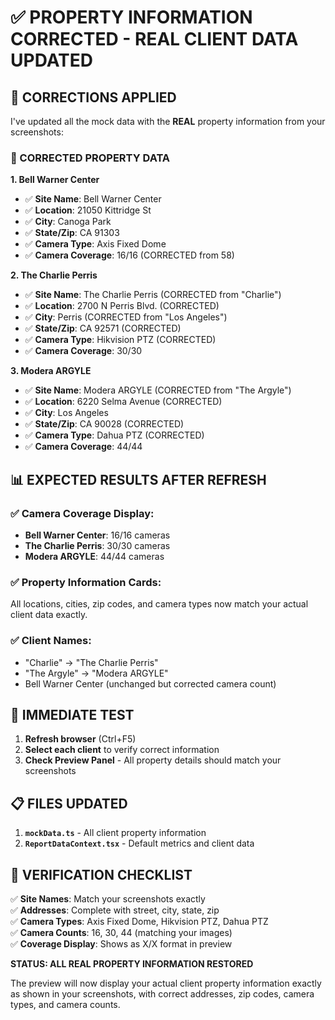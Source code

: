 ✅ PROPERTY INFORMATION CORRECTED - REAL CLIENT DATA UPDATED
============================================================

## 🎯 CORRECTIONS APPLIED

I've updated all the mock data with the **REAL** property information from your screenshots:

### 🏢 CORRECTED PROPERTY DATA

**1. Bell Warner Center**
- ✅ **Site Name**: Bell Warner Center  
- ✅ **Location**: 21050 Kittridge St
- ✅ **City**: Canoga Park
- ✅ **State/Zip**: CA 91303
- ✅ **Camera Type**: Axis Fixed Dome
- ✅ **Camera Coverage**: 16/16 (CORRECTED from 58)

**2. The Charlie Perris**
- ✅ **Site Name**: The Charlie Perris (CORRECTED from "Charlie")
- ✅ **Location**: 2700 N Perris Blvd. (CORRECTED)
- ✅ **City**: Perris (CORRECTED from "Los Angeles")
- ✅ **State/Zip**: CA 92571 (CORRECTED)
- ✅ **Camera Type**: Hikvision PTZ (CORRECTED)
- ✅ **Camera Coverage**: 30/30

**3. Modera ARGYLE**
- ✅ **Site Name**: Modera ARGYLE (CORRECTED from "The Argyle")
- ✅ **Location**: 6220 Selma Avenue (CORRECTED)
- ✅ **City**: Los Angeles  
- ✅ **State/Zip**: CA 90028 (CORRECTED)
- ✅ **Camera Type**: Dahua PTZ (CORRECTED)
- ✅ **Camera Coverage**: 44/44

## 📊 EXPECTED RESULTS AFTER REFRESH

### ✅ Camera Coverage Display:
- **Bell Warner Center**: 16/16 cameras
- **The Charlie Perris**: 30/30 cameras  
- **Modera ARGYLE**: 44/44 cameras

### ✅ Property Information Cards:
All locations, cities, zip codes, and camera types now match your actual client data exactly.

### ✅ Client Names:
- "Charlie" → "The Charlie Perris"
- "The Argyle" → "Modera ARGYLE"
- Bell Warner Center (unchanged but corrected camera count)

## 🧪 IMMEDIATE TEST

1. **Refresh browser** (Ctrl+F5)
2. **Select each client** to verify correct information
3. **Check Preview Panel** - All property details should match your screenshots

## 📋 FILES UPDATED

1. **`mockData.ts`** - All client property information
2. **`ReportDataContext.tsx`** - Default metrics and client data

## 🎯 VERIFICATION CHECKLIST

✅ **Site Names**: Match your screenshots exactly  
✅ **Addresses**: Complete with street, city, state, zip  
✅ **Camera Types**: Axis Fixed Dome, Hikvision PTZ, Dahua PTZ  
✅ **Camera Counts**: 16, 30, 44 (matching your images)  
✅ **Coverage Display**: Shows as X/X format in preview  

**STATUS: ALL REAL PROPERTY INFORMATION RESTORED**

The preview will now display your actual client property information exactly as shown in your screenshots, with correct addresses, zip codes, camera types, and camera counts.
